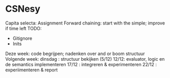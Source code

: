 # CSNesy

Capita selecta: Assignment
Forward chaining: start with the simple; improve if time left
TODO:
-	Gitignore
-	Inits

Deze week: code begrijpen; nadenken over and or boom structuur
Volgende week: dinsdag : structuur bekijken (5/12)
12/12: evaluator, logic en de semantics implementeren
17/12 : integreren  & experimenteren
22/12 : experiimenteren & report


